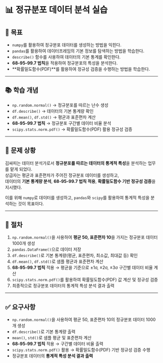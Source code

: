 # 📊 정규분포 데이터 분석 실습

## 🎯 목표
- `numpy`를 활용하여 정규분포 데이터를 생성하는 방법을 익힌다.  
- `pandas`를 활용하여 데이터프레임의 기본 정보를 탐색하는 방법을 학습한다.  
- `describe()` 함수를 사용하여 데이터의 기본 통계를 확인한다.  
- **68-95-99.7 법칙**을 적용하여 정규분포의 특성을 분석한다.  
- **확률밀도함수(PDF)**를 활용하여 정규성 검증을 수행하는 방법을 학습한다.  

---

## 📚 학습 개념
- `np.random.normal()` → 정규분포를 따르는 난수 생성  
- `df.describe()` → 데이터의 기본 통계량 확인  
- `df.mean()`, `df.std()` → 평균과 표준편차 계산  
- **68-95-99.7 법칙** → 정규분포 구간별 데이터 비율 분석  
- `scipy.stats.norm.pdf()` → 확률밀도함수(PDF) 활용 정규성 검증  

---

## 📝 문제 상황
김싸피는 데이터 분석가로서 **정규분포를 따르는 데이터의 통계적 특성**을 분석하는 업무를 맡게 되었다.  
상급자는 평균과 표준편차가 주어진 정규분포 데이터를 생성하고,  
데이터의 **기본 통계량 분석**, **68-95-99.7 법칙 적용**, **확률밀도함수 기반 정규성 검증**을 지시했다.  

이를 위해 `numpy`로 데이터를 생성하고, `pandas`와 `scipy`를 활용하여 통계적 특성을 분석하는 것이 목표이다.  

---

## 🔎 절차
1. `np.random.normal()`을 사용하여 **평균 50, 표준편차 10**을 가지는 정규분포 데이터 1000개 생성  
2. `pandas.DataFrame()`으로 데이터 저장  
3. `df.describe()`로 기본 통계량(평균, 표준편차, 최소값, 최대값 등) 확인  
4. `df.mean()`, `df.std()`로 샘플 평균과 표준편차 계산  
5. **68-95-99.7 법칙** 적용 → 평균을 기준으로 ±1σ, ±2σ, ±3σ 구간별 데이터 비율 계산  
6. `scipy.stats.norm.pdf()`를 활용하여 확률밀도함수(PDF) 값 계산 및 정규성 검증  
7. 최종적으로 정규분포 데이터의 통계적 특성 분석 결과 출력  

---

## ✅ 요구사항
- `np.random.normal()`을 사용하여 평균 50, 표준편차 10의 정규분포 데이터 1000개 생성  
- `df.describe()`로 기본 통계량 출력  
- `mean()`, `std()`로 샘플 평균 및 표준편차 계산  
- **68-95-99.7 법칙** 적용 → 구간별 데이터 비율 출력  
- `scipy.stats.norm.pdf()` 활용 → 확률밀도함수(PDF) 기반 정규성 검증 수행  
- 정규분포 데이터의 **통계적 특성 분석 결과 출력**  